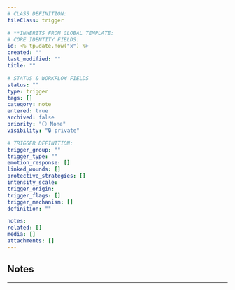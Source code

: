 ```yaml
---
# CLASS DEFINITION:
fileClass: trigger

# **INHERITS FROM GLOBAL TEMPLATE:
# CORE IDENTITY FIELDS:
id: <% tp.date.now("x") %>
created: ""
last_modified: ""
title: ""

# STATUS & WORKFLOW FIELDS
status: ""
type: trigger
tags: []
category: note
entered: true
archived: false
priority: "⚪ None"
visibility: "🔒 private"

# TRIGGER DEFINITION:
trigger_group: ""
trigger_type: ""
emotion_response: []
linked_wounds: []
protective_strategies: []
intensity_scale:
trigger_origin:
trigger_flags: []
trigger_mechanism: []
definition: ""

notes: 
related: []
media: []
attachments: []
---
```


## Notes
---


